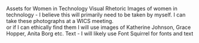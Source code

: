 Assets for Women in Technology Visual Rhetoric
Images of women in technology - I believe this will primarily need to be taken by myself. I can take these photographs at a WICS meeting.  
or if I can ethically find them I will use images of Katherine Johnson, Grace Hopper, Anita Borg etc.
Text - I will likely use Font Squirrel for fonts and text
